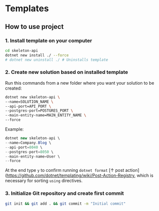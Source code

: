 # Templates

## How to use project

### 1\. Install template on your computer

```bash
cd skeleton-api
dotnet new install ./ --force
# dotnet new uninstall ./ # Uninstalls template
```

### 2\. Create new solution based on installed template

Run this commands from a new folder where you want your solution to be created:

```bash
dotnet new skeleton-api \
--name=SOLUTION_NAME \
--api-port=API_PORT \
--postgres-port=POSTGRES_PORT \
--main-entity-name=MAIN_ENTITY_NAME \
--force
```

Example:

```csharp
dotnet new skeleton-api \
--name=Company.Blog \
--api-port=8040 \
--postgres-port=8050 \
--main-entity-name=User \
--force
```

At the end type `y` to confirm running `dotnet format` [↑ post action](https://github.com/dotnet/templating/wiki/Post-Action-Registry, which is necessary for sorting `using` directives.

### 3\. Initialize Git repository and create first commit 

```bash
git init && git add . && git commit -m "Initial commit"
```